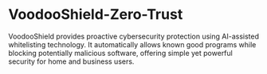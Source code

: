 # VoodooShield-Zero-Trust
VoodooShield provides proactive cybersecurity protection using AI-assisted whitelisting technology. It automatically allows known good programs while blocking potentially malicious software, offering simple yet powerful security for home and business users.
